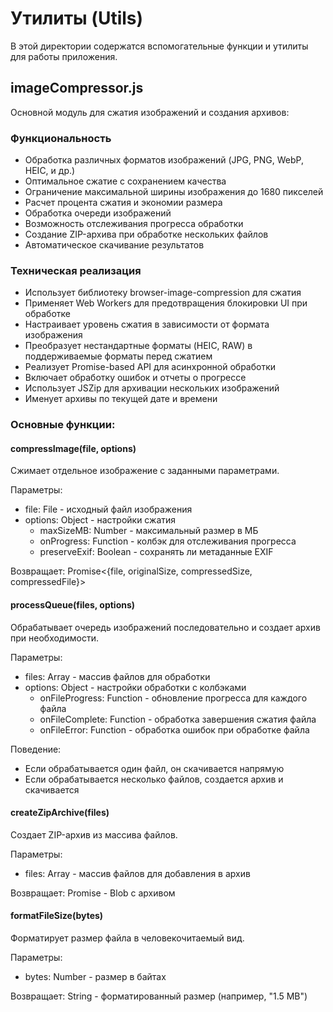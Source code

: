 # Утилиты (Utils)

В этой директории содержатся вспомогательные функции и утилиты для работы приложения.

## imageCompressor.js

Основной модуль для сжатия изображений и создания архивов:

### Функциональность
- Обработка различных форматов изображений (JPG, PNG, WebP, HEIC, и др.)
- Оптимальное сжатие с сохранением качества
- Ограничение максимальной ширины изображения до 1680 пикселей
- Расчет процента сжатия и экономии размера
- Обработка очереди изображений
- Возможность отслеживания прогресса обработки
- Создание ZIP-архива при обработке нескольких файлов
- Автоматическое скачивание результатов

### Техническая реализация
- Использует библиотеку browser-image-compression для сжатия
- Применяет Web Workers для предотвращения блокировки UI при обработке
- Настраивает уровень сжатия в зависимости от формата изображения
- Преобразует нестандартные форматы (HEIC, RAW) в поддерживаемые форматы перед сжатием
- Реализует Promise-based API для асинхронной обработки
- Включает обработку ошибок и отчеты о прогрессе
- Использует JSZip для архивации нескольких изображений
- Именует архивы по текущей дате и времени

### Основные функции:

#### compressImage(file, options)
Сжимает отдельное изображение с заданными параметрами.

Параметры:
- file: File - исходный файл изображения
- options: Object - настройки сжатия
  - maxSizeMB: Number - максимальный размер в МБ
  - onProgress: Function - колбэк для отслеживания прогресса
  - preserveExif: Boolean - сохранять ли метаданные EXIF

Возвращает: Promise<{file, originalSize, compressedSize, compressedFile}>

#### processQueue(files, options)
Обрабатывает очередь изображений последовательно и создает архив при необходимости.

Параметры:
- files: Array<File> - массив файлов для обработки
- options: Object - настройки обработки с колбэками
  - onFileProgress: Function - обновление прогресса для каждого файла
  - onFileComplete: Function - обработка завершения сжатия файла
  - onFileError: Function - обработка ошибок при обработке файла

Поведение:
- Если обрабатывается один файл, он скачивается напрямую
- Если обрабатывается несколько файлов, создается архив и скачивается

#### createZipArchive(files)
Создает ZIP-архив из массива файлов.

Параметры:
- files: Array<File> - массив файлов для добавления в архив

Возвращает: Promise<Blob> - Blob с архивом

#### formatFileSize(bytes)
Форматирует размер файла в человекочитаемый вид.

Параметры:
- bytes: Number - размер в байтах

Возвращает: String - форматированный размер (например, "1.5 MB") 
